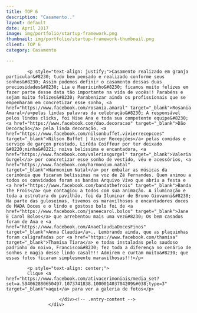 ```yaml
---
title: TOP 6
description: "Casamento.."
layout: default
date: April 2017
image: img/portfolio/startup-framework.png
thumbnail: img/portfolio/startup-framework-thumbnail.png
client: TOP 6
category: Casamento

---
```


<div class="grid">
	<div class="c-8">
		<div class="entry-content">


			<p style="text-align: justify;">Casamento realizado em granja particular&#8230; tudo bem pensado e realizado conforme seus sonhos&#8230; Assim podemos definir o casamento dessas duas preciosidades&#8230; Lia e Mauricinho&#8230; ficamos muito felizes em fazer parte desse data tão importante na vida de vocês!! Parabéns e sejam muito felizes&#8230; Parabenizar ainda os profissionais que se empenharam em concretizar esse sonho, <a href="https://www.facebook.com/rosania.amaral" target="_blank">Rosania Amaral</a>pelas lindas palavras da celebração&#8230; A responsável pelos lindos clicks, foi Nise Ana e toda sua competente equipe&#8230; <a href="https://www.facebook.com/dao.decoracao" target="_blank">Dão Decoração</a> pela linda decoração, <a href="https://www.facebook.com/nilsonbuffet.vivierrecepcoes" target="_blank">Nilson Buffet | Vivier Recepções</a> pelas comidas e serviço de garçon prestado, Lirêda Coiffeur por ter deixado &#8220;minha&#8221; noiva belíssima e encantadora, <a href="https://www.facebook.com/valeriasgurgel" target="_blank">Valeria Gurgel</a> por concretizar esse sonho de vestido, véu e acessórios, <a href="https://www.facebook.com/harmonium.natal" target="_blank">Harmonium Natal</a> por embalar as músicas da cerimônia que ficaram belíssimas na voz de Zé Fernandes. Quem animou a todos os convidados foram as bandas Arquivo Vivo que abriu a festa e <a href="https://www.facebook.com/bandathefrois" target="_blank">Banda The Frois</a> que contagiou a todos com sua animação. A iluminação e toda a estrutura do pavilhão, foi da Iluminar de Bruno Giovanni&#8230; Na parte das guloseimas, tivemos os maravilhosos e encantadores doces de MADA Doces e o lindo e gostoso bolo foi de <a href="https://www.facebook.com/janeecarol.bolos" target="_blank">Jane E Carol Bolos</a> que arrebentou mais uma vez&#8230; Os bem casados foram de Ana e <a href="https://www.facebook.com/AnaeClaudiaDocesFinos" target="_blank">Anna Claudia</a>.. Lembrando ainda, que as plaquinhas foram caligrafadas por <a href="https://www.facebook.com/thamisa" target="_blank">Thamisa Tiara</a> e todas instaladas pelo saudoso padrinho do noivo, Francisco&#8230; fez toda a diferença no cenário de sonhos e magia desse lindo casal!!! Admirem e curtam muito&#8230; que essas fotos ficaram simplesmente maravilhosas!!!</p>

			<p style="text-align: center;">
			Clique <a href="https://www.facebook.com/ativacerimoniais/media_set?set=a.594062880650497.1073741838.100001403704209&#038;type=3" target="_blank">aqui</a> para ver a galeria de fotos</p>
				
						</div><!-- .entry-content -->
					</div>